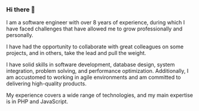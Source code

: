 ### Hi there 👋

I am a software engineer with over 8 years of experience, during which I have faced challenges that have allowed me to grow professionally and personally.

I have had the opportunity to collaborate with great colleagues on some projects, and in others, take the lead and pull the weight.

I have solid skills in software development, database design, system integration, problem solving, and performance optimization. Additionally, I am accustomed to working in agile environments and am committed to delivering high-quality products.

My experience covers a wide range of technologies, and my main expertise is in PHP and JavaScript.

<!--
**dpuentel/dpuentel** is a ✨ _special_ ✨ repository because its `README.md` (this file) appears on your GitHub profile.

Here are some ideas to get you started:

- 🔭 I’m currently working on ...
- 🌱 I’m currently learning ...
- 👯 I’m looking to collaborate on ...
- 🤔 I’m looking for help with ...
- 💬 Ask me about ...
- 📫 How to reach me: ...
- 😄 Pronouns: ...
- ⚡ Fun fact: ...
-->
